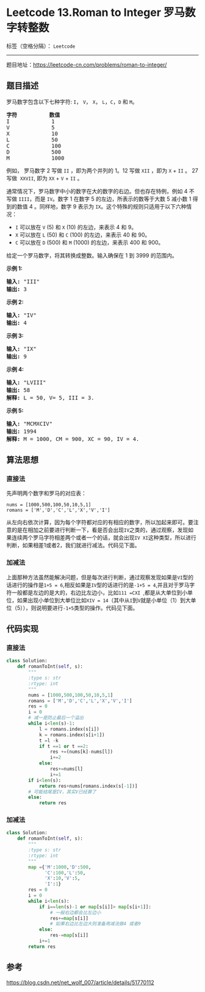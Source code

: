 ﻿# Leetcode 13.Roman to Integer 罗马数字转整数

标签（空格分隔）： `Leetcode`

---

题目地址：https://leetcode-cn.com/problems/roman-to-integer/  

## 题目描述  

<p>罗马数字包含以下七种字符:&nbsp;<code>I</code>，&nbsp;<code>V</code>，&nbsp;<code>X</code>，&nbsp;<code>L</code>，<code>C</code>，<code>D</code>&nbsp;和&nbsp;<code>M</code>。</p>

<pre><strong>字符</strong>          <strong>数值</strong>
I             1
V             5
X             10
L             50
C             100
D             500
M             1000</pre>

<p>例如， 罗马数字 2 写做&nbsp;<code>II</code>&nbsp;，即为两个并列的 1。12 写做&nbsp;<code>XII</code>&nbsp;，即为&nbsp;<code>X</code>&nbsp;+&nbsp;<code>II</code>&nbsp;。 27 写做&nbsp;&nbsp;<code>XXVII</code>, 即为&nbsp;<code>XX</code>&nbsp;+&nbsp;<code>V</code>&nbsp;+&nbsp;<code>II</code>&nbsp;。</p>

<p>通常情况下，罗马数字中小的数字在大的数字的右边。但也存在特例，例如 4 不写做&nbsp;<code>IIII</code>，而是&nbsp;<code>IV</code>。数字 1 在数字 5 的左边，所表示的数等于大数 5 减小数 1 得到的数值 4 。同样地，数字 9 表示为&nbsp;<code>IX</code>。这个特殊的规则只适用于以下六种情况：</p>

<ul>
	<li><code>I</code>&nbsp;可以放在&nbsp;<code>V</code>&nbsp;(5) 和&nbsp;<code>X</code>&nbsp;(10) 的左边，来表示 4 和 9。</li>
	<li><code>X</code>&nbsp;可以放在&nbsp;<code>L</code>&nbsp;(50) 和&nbsp;<code>C</code>&nbsp;(100) 的左边，来表示 40 和&nbsp;90。&nbsp;</li>
	<li><code>C</code>&nbsp;可以放在&nbsp;<code>D</code>&nbsp;(500) 和&nbsp;<code>M</code>&nbsp;(1000) 的左边，来表示&nbsp;400 和&nbsp;900。</li>
</ul>

<p>给定一个罗马数字，将其转换成整数。输入确保在 1&nbsp;到 3999 的范围内。</p>

<p><strong>示例&nbsp;1:</strong></p>

<pre><strong>输入:</strong>&nbsp;"III"
<strong>输出:</strong> 3</pre>

<p><strong>示例&nbsp;2:</strong></p>

<pre><strong>输入:</strong>&nbsp;"IV"
<strong>输出:</strong> 4</pre>

<p><strong>示例&nbsp;3:</strong></p>

<pre><strong>输入:</strong>&nbsp;"IX"
<strong>输出:</strong> 9</pre>

<p><strong>示例&nbsp;4:</strong></p>

<pre><strong>输入:</strong>&nbsp;"LVIII"
<strong>输出:</strong> 58
<strong>解释:</strong> L = 50, V= 5, III = 3.
</pre>

<p><strong>示例&nbsp;5:</strong></p>

<pre><strong>输入:</strong>&nbsp;"MCMXCIV"
<strong>输出:</strong> 1994
<strong>解释:</strong> M = 1000, CM = 900, XC = 90, IV = 4.</pre>

## 算法思想   

### 直接法  

先声明两个数字和罗马的对应表：   

    nums = [1000,500,100,50,10,5,1]
    romans = ['M','D','C','L','X','V','I']

从左向右依次计算，因为每个字符都对应的有相应的数字，所以加起来即可。要注意的是在相加之前要进行判断一下，看是否会出现`IV`之类的，通过观察，发现如果连续两个罗马字符相差两个或者一个的话，就会出现`IV XI`这种类型，所以进行判断，如果相差1或者2，我们就进行减法。代码见下面。   

### 加减法  

上面那种方法虽然能解决问题，但是每次进行判断，通过观察发现如果是`VI`型的话进行的操作是`1+5 = 6`,相反如果是`IV`型的话进行的是`-1+5 = 4`,并且对于罗马字符一般都是左边的是大的，右边比左边小，比如`111 =CXI `,都是从大单位到小单位，如果出现小单位到大单位比如`XIV = 14`（其中从`I`到`V`就是小单位（1）到大单位（5）），则说明要进行`-1+5`类型的操作。代码见下面。

## 代码实现  

### 直接法  

```python
class Solution:
    def romanToInt(self, s):
        """
        :type s: str
        :rtype: int
        """
        nums = [1000,500,100,50,10,5,1]
        romans = ['M','D','C','L','X','V','I']
        res = 0
        i = 0
        # 减一是防止最后一个溢出
        while i<len(s)-1:
            l = romans.index(s[i])
            k = romans.index(s[i+1])
            t =l -k
            if t ==1 or t ==2:
                res +=(nums[k]-nums[l])
                i+=2
            else:
                res+=nums[l]
                i+=1
        if i<len(s):
            return res+nums[romans.index(s[-1])]
        # 可能结尾是IV，其实V已经算了
        else:
            return res
```  

### 加减法 

```python
class Solution:
    def romanToInt(self, s):
        """
        :type s: str
        :rtype: int
        """
        map ={'M':1000,'D':500,
              'C':100,'L':50,
              'X':10,'V':5,
              'I':1}
        res = 0
        i = 0
        while i<len(s):
            if i==len(s)-1 or map[s[i]]> map[s[i+1]]:
                # 一般右边都会比左边小
                res+=map[s[i]]
                # 如果右边比左边大则准备用减法做4 或者9
            else:
                res-=map[s[i]]
            i+=1
        return res
```  

## 参考  

https://blog.csdn.net/net_wolf_007/article/details/51770112




